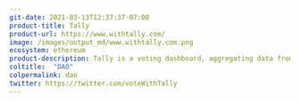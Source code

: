 ```yaml
---
git-date: 2021-03-13T12:37:37-07:00
product-title: Tally
product-url: https://www.withtally.com/
image: /images/output_md/www.withtally.com.png
ecosystem: ethereum
product-description: Tally is a voting dashboard, aggregating data from defi protocols' governance and providing it in real-time for research and analysis. [Interview with co-founder](/tally).
coltitle:  "DAO"
colpermalink: dao
twitter: https://twitter.com/voteWithTally
---
```

